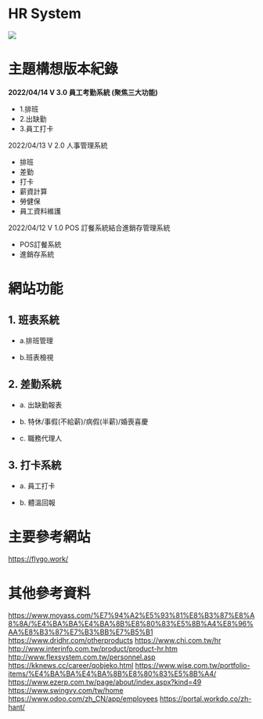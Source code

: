 # HR System

![](https://i.imgur.com/PMm8XQZ.png)

# 主題構想版本紀錄

**2022/04/14 V 3.0 員工考勤系統 (聚焦三大功能)**
- 1.排班
- 2.出缺勤
- 3.員工打卡

2022/04/13 V 2.0 人事管理系統
- 排班
- 差勤
- 打卡
- 薪資計算
- 勞健保
- 員工資料維護

2022/04/12 V 1.0 POS 訂餐系統結合進銷存管理系統
- POS訂餐系統
- 進銷存系統

# 網站功能

## 1. 班表系統

- a.排班管理

- b.班表檢視

## 2. 差勤系統

- a. 出缺勤報表

- b. 特休/事假(不給薪)/病假(半薪)/婚喪喜慶

- c. 職務代理人

## 3. 打卡系統

- a. 員工打卡

- b. 體溫回報

# 主要參考網站

https://flygo.work/

# 其他參考資料

https://www.moyass.com/%E7%94%A2%E5%93%81%E8%B3%87%E8%A8%8A/%E4%BA%BA%E4%BA%8B%E8%80%83%E5%8B%A4%E8%96%AA%E8%B3%87%E7%B3%BB%E7%B5%B1
https://www.dridhr.com/otherproducts
https://www.chi.com.tw/hr
http://www.interinfo.com.tw/product/product-hr.htm
http://www.flexsystem.com.tw/personnel.asp
https://kknews.cc/career/qobjeko.html
https://www.wise.com.tw/portfolio-items/%E4%BA%BA%E4%BA%8B%E8%80%83%E5%8B%A4/
https://www.ezerp.com.tw/page/about/index.aspx?kind=49
https://www.swingvy.com/tw/home
https://www.odoo.com/zh_CN/app/employees
https://portal.workdo.co/zh-hant/
